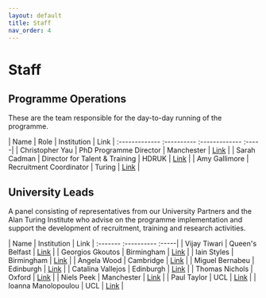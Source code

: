 ```yaml
---
layout: default
title: Staff
nav_order: 4
---
```


# Staff

## Programme Operations

These are the team responsible for the day-to-day running of the programme.


| Name        | Role           | Institution | Link  |
:------------- :---------- :------------- :-----|
| Christopher Yau | PhD Programme Director | Manchester | [Link](https://cwcyau.github.io/) |
| Sarah Cadman | Director for Talent & Training | HDRUK | [Link](https://www.hdruk.ac.uk/people/sarah-cadman/) |
| Amy Gallimore | Recruitment Coordinator | Turing | [Link](https://www.turing.ac.uk/people/business-team/amy-gallimore) |


## University Leads

A panel consisting of representatives from our University Partners and the Alan Turing Institute who advise on the programme implementation and support the development of recruitment, training and research activities.

| Name    | Institution | Link  |
:------- :----------  :-----|
| Vijay Tiwari  | Queen's Belfast | [Link](https://www.tiwarilab.com/biography/) |
| Georgios Gkoutos  | Birmingham | [Link](https://www.birmingham.ac.uk/staff/profiles/cancer-genomic/gkoutos-georgios.aspx) |
| Iain Styles | Birmingham | [Link](https://www.birmingham.ac.uk/staff/profiles/computer-science/styles-iain.aspx) |
| Angela Wood  | Cambridge | [Link](https://www.phpc.cam.ac.uk/people/ceu-group/ceu-senior-academic-staff/angela-wood/) |
| Miguel Bernabeu | Edinburgh | [Link](https://www.ed.ac.uk/profile/miguel-o-bernabeu) |
| Catalina Vallejos  | Edinburgh | [Link](https://www.ed.ac.uk/profile/catalinavallejos) |
| Thomas Nichols | Oxford | [Link](https://www.bdi.ox.ac.uk/Team/t-e-nichols) |
| Niels Peek | Manchester | [Link](https://www.research.manchester.ac.uk/portal/niels.peek.html) |
| Paul Taylor | UCL | [Link](https://www.ucl.ac.uk/health-informatics/people/paul-taylor) |
| Ioanna Manolopoulou | UCL | [Link](https://www.ucl.ac.uk/~ucakima/) |
